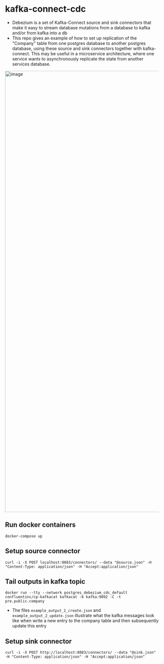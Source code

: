 # kafka-connect-cdc
- Debezium is a set of Kafka-Connect source and sink connectors that make it easy to stream database mutations from a database to kafka and/or from kafka into a db
- This repo gives an example of how to set up replication of the "Company" table from one postgres database to another postgres database, using these source and sink connectors together with kafka-connect. This may be useful in a microservice architecture, where one service wants to asynchronously replicate the state from another services database.
<img width="1446" alt="image" src="https://github.com/user-attachments/assets/4e15b49c-d03b-45d2-a5da-dc5905641ab2" />


## Run docker containers
    docker-compose up

## Setup source connector
    curl -i -X POST localhost:8083/connectors/ --data "@source.json" -H "Content-Type: application/json" -H "Accept:application/json"

## Tail outputs in kafka topic
    docker run --tty --network postgres_debezium_cdc_default confluentinc/cp-kafkacat kafkacat -b kafka:9092 -C -t pre.public.company

- The files `example_output_1_create.json` and `example_output_2_update.json` illustrate what the kafka messages look like when write a new entry to the company table and then subsequently update this entry

## Setup sink connector
    curl -i -X POST http://localhost:8083/connectors/ --data "@sink.json" -H "Content-Type: application/json" -H "Accept:application/json"
